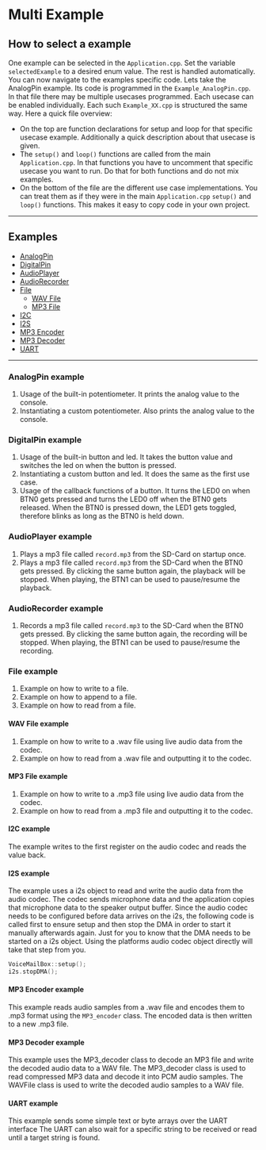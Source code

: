 # Multi Example


## How to select a example
One example can be selected in the `Application.cpp`.
Set the variable `selectedExample` to a desired enum value.
The rest is handled automatically. You can now navigate to the examples specific code.
Lets take the AnalogPin example. Its code is programmed in the `Example_AnalogPin.cpp`.
In that file there may be multiple usecases programmed.
Each usecase can be enabled individually.
Each such `Example_XX.cpp` is structured the same way.
Here a quick file overview:
- On the top are function declarations for setup and loop for that specific usecase example. Additionally a quick description about that usecase is given.
- The `setup()` and `loop()` functions are called from the main `Application.cpp`.
  In that functions you have to uncomment that specific usecase you want to run.
  Do that for both functions and do not mix examples.
- On the bottom of the file are the different use case implementations.
  You can treat them as if they were in the main `Application.cpp` `setup()` and `loop()` functions. This makes it easy to copy code in your own project. 


---
## Examples
- [AnalogPin](#analogpin-example)
- [DigitalPin](#digitalpin-example)
- [AudioPlayer](#audioplayer-example)
- [AudioRecorder](#audiorecorder-example)
- [File](#file-example)
  - [WAV File](#wav-file-example)
  - [MP3 File](#mp3-file-example)
- [I2C](#i2c-example)
- [I2S](#i2s-example)
- [MP3 Encoder](#mp3-encoder-example)
- [MP3 Decoder](#mp3-decoder-example)
- [UART](#uart-example)



---
### AnalogPin example
1) Usage of the built-in potentiometer. It prints the analog value to the console.
2) Instantiating a custom potentiometer. Also prints the analog value to the console.



### DigitalPin example
1) Usage of the built-in button and led. It takes the button value and switches the led on when the button is pressed.
2) Instantiating a custom button and led. It does the same as the first use case.
3) Usage of the callback functions of a button. 
  It turns the LED0 on when BTN0 gets pressed and turns the LED0 off when the BTN0 gets released.
  When the BTN0 is pressed down, the LED1 gets toggled, therefore blinks as long as the BTN0 is held down.


### AudioPlayer example
1) Plays a mp3 file called `record.mp3` from the SD-Card on startup once.
2) Plays a mp3 file called `record.mp3` from the SD-Card when the BTN0 gets pressed.
  By clicking the same button again, the playback will be stopped.
  When playing, the BTN1 can be used to pause/resume the playback.



### AudioRecorder example
1) Records a mp3 file called `record.mp3` to the SD-Card when the BTN0 gets pressed.
  By clicking the same button again, the recording will be stopped.
  When playing, the BTN1 can be used to pause/resume the recording.


### File example
1) Example on how to write to a file.
2) Example on how to append to a file.
3) Example on how to read from a file.

#### WAV File example
1) Example on how to write to a .wav file using live audio data from the codec.
2) Example on how to read from a .wav file and outputting it to the codec.

#### MP3 File example
1) Example on how to write to a .mp3 file using live audio data from the codec.
2) Example on how to read from a .mp3 file and outputting it to the codec.

#### I2C example
The example writes to the first register on the audio codec and reads the value back.

#### I2S example
The example uses a i2s object to read and write the audio data from the audio codec.
The codec sends microphone data and the application copies that microphone data to the
speaker output buffer. 
Since the audio codec needs to be configured before data arrives on the i2s, the following code is called first to ensure setup and then stop the DMA in order to start it manually afterwards again. Just for you to know that the DMA needs to be started on a i2s object.
Using the platforms audio codec object directly will take that step from you.
``` C++
VoiceMailBox::setup();
i2s.stopDMA();
```

#### MP3 Encoder example
This example reads audio samples from a .wav file and encodes them to .mp3 format using the `MP3_encoder` class. The encoded data is then written to a new .mp3 file.


#### MP3 Decoder example
This example uses the MP3_decoder class to decode an MP3 file and write the decoded audio data to a WAV file.
The MP3_decoder class is used to read compressed MP3 data and decode it into PCM audio samples.
The WAVFile class is used to write the decoded audio samples to a WAV file.

#### UART example
This example sends some simple text or byte arrays over the UART interface
The UART can also wait for a specific string to be received or read until a target string is found.